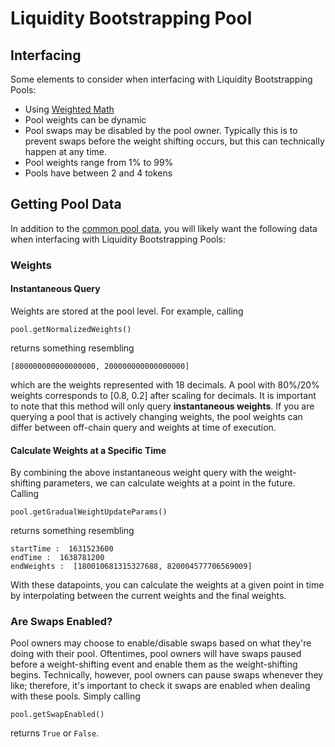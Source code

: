 # Liquidity Bootstrapping Pool

## Interfacing

Some elements to consider when interfacing with Liquidity Bootstrapping Pools:

* Using [Weighted Math](../math/weighted-math.md)
* Pool weights can be dynamic
* Pool swaps may be disabled by the pool owner. Typically this is to prevent swaps before the weight shifting occurs, but this can technically happen at any time.
* Pool weights range from 1% to 99%
* Pools have between 2 and 4 tokens

## Getting Pool Data

In addition to the [common pool data](./#getting-common-pool-data), you will likely want the following data when interfacing with Liquidity Bootstrapping Pools:

### Weights

#### Instantaneous Query

Weights are stored at the pool level. For example, calling

```
pool.getNormalizedWeights()
```

returns something resembling

```
[800000000000000000, 200000000000000000]
```

which are the weights represented with 18 decimals. A pool with 80%/20% weights corresponds to \[0.8, 0.2] after scaling for decimals. It is important to note that this method will only query **instantaneous weights**. If you are querying a pool that is actively changing weights, the pool weights can differ between off-chain query and weights at time of execution.

#### Calculate Weights at a Specific Time

By combining the above instantaneous weight query with the weight-shifting parameters, we can calculate weights at a point in the future. Calling

```
pool.getGradualWeightUpdateParams()
```

returns something resembling

```
startTime :  1631523600
endTime :  1638781200
endWeights :  [180010681315327688, 820004577706569009]
```

With these datapoints, you can calculate the weights at a given point in time by interpolating between the current weights and the final weights.

### Are Swaps Enabled?

Pool owners may choose to enable/disable swaps based on what they're doing with their pool. Oftentimes, pool owners will have swaps paused before a weight-shifting event and enable them as the weight-shifting begins. Technically, however, pool owners can pause swaps whenever they like; therefore, it's important to check it swaps are enabled when dealing with these pools. Simply calling

```
pool.getSwapEnabled()
```

returns `True` or `False`.

